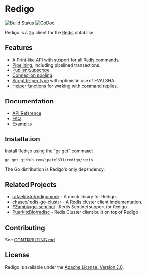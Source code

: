 Redigo
======

[![Build Status](https://travis-ci.org/garyburd/redigo.svg?branch=master)](https://travis-ci.org/garyburd/redigo)
[![GoDoc](https://godoc.org/github.com/jpatel531/redigo/redis?status.svg)](https://godoc.org/github.com/jpatel531/redigo/redis)

Redigo is a [Go](http://golang.org/) client for the [Redis](http://redis.io/) database.

Features
-------

* A [Print-like](http://godoc.org/github.com/jpatel531/redigo/redis#hdr-Executing_Commands) API with support for all Redis commands.
* [Pipelining](http://godoc.org/github.com/jpatel531/redigo/redis#hdr-Pipelining), including pipelined transactions.
* [Publish/Subscribe](http://godoc.org/github.com/jpatel531/redigo/redis#hdr-Publish_and_Subscribe).
* [Connection pooling](http://godoc.org/github.com/jpatel531/redigo/redis#Pool).
* [Script helper type](http://godoc.org/github.com/jpatel531/redigo/redis#Script) with optimistic use of EVALSHA.
* [Helper functions](http://godoc.org/github.com/jpatel531/redigo/redis#hdr-Reply_Helpers) for working with command replies.

Documentation
-------------

- [API Reference](http://godoc.org/github.com/jpatel531/redigo/redis)
- [FAQ](https://github.com/jpatel531/redigo/wiki/FAQ)
- [Examples](https://godoc.org/github.com/jpatel531/redigo/redis#pkg-examples)

Installation
------------

Install Redigo using the "go get" command:

    go get github.com/jpatel531/redigo/redis

The Go distribution is Redigo's only dependency.

Related Projects
----------------

- [rafaeljusto/redigomock](https://godoc.org/github.com/rafaeljusto/redigomock) - A mock library for Redigo.
- [chasex/redis-go-cluster](https://github.com/chasex/redis-go-cluster) - A Redis cluster client implementation.
- [FZambia/go-sentinel](https://github.com/FZambia/go-sentinel) - Redis Sentinel support for Redigo
- [PuerkitoBio/redisc](https://github.com/PuerkitoBio/redisc) - Redis Cluster client built on top of Redigo

Contributing
------------

See [CONTRIBUTING.md](https://github.com/jpatel531/redigo/blob/master/.github/CONTRIBUTING.md).

License
-------

Redigo is available under the [Apache License, Version 2.0](http://www.apache.org/licenses/LICENSE-2.0.html).

